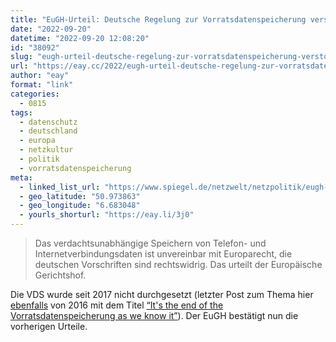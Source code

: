 ```yaml
---
title: "EuGH-Urteil: Deutsche Regelung zur Vorratsdatenspeicherung verstößt gegen EU-Recht"
date: "2022-09-20"
datetime: "2022-09-20 12:08:20"
id: "38092"
slug: "eugh-urteil-deutsche-regelung-zur-vorratsdatenspeicherung-verstoesst-gegen-eu-recht"
url: "https://eay.cc/2022/eugh-urteil-deutsche-regelung-zur-vorratsdatenspeicherung-verstoesst-gegen-eu-recht/"
author: "eay"
format: "link"
categories:
  - 0815
tags:
  - datenschutz
  - deutschland
  - europa
  - netzkultur
  - politik
  - vorratsdatenspeicherung
meta:
  - linked_list_url: "https://www.spiegel.de/netzwelt/netzpolitik/eugh-urteil-deutsche-regelung-zur-vorratsdatenspeicherung-verstoesst-gegen-eu-recht-a-8f4a22a4-5c65-4fef-9599-9be875583ac7"
  - geo_latitude: "50.973863"
  - geo_longitude: "6.683048"
  - yourls_shorturl: "https://eay.li/3j0"
---
```


> Das verdachtsunabhängige Speichern von Telefon- und Internetverbindungsdaten ist unvereinbar mit Europarecht, die deutschen Vorschriften sind rechtswidrig. Das urteilt der Europäische Gerichtshof.

Die VDS wurde seit 2017 nicht durchgesetzt (letzter Post zum Thema hier [ebenfalls](https://eay.cc/2022/richter-hebt-das-urteil-gegen-adnan-syed-auf/) von 2016 mit dem Titel [“It's the end of the Vorratsdatenspeicherung as we know it”](https://eay.cc/2016/its-the-end-of-vorratsdatenspeicherung-as-we-know-it/)). Der EuGH bestätigt nun die vorherigen Urteile.
